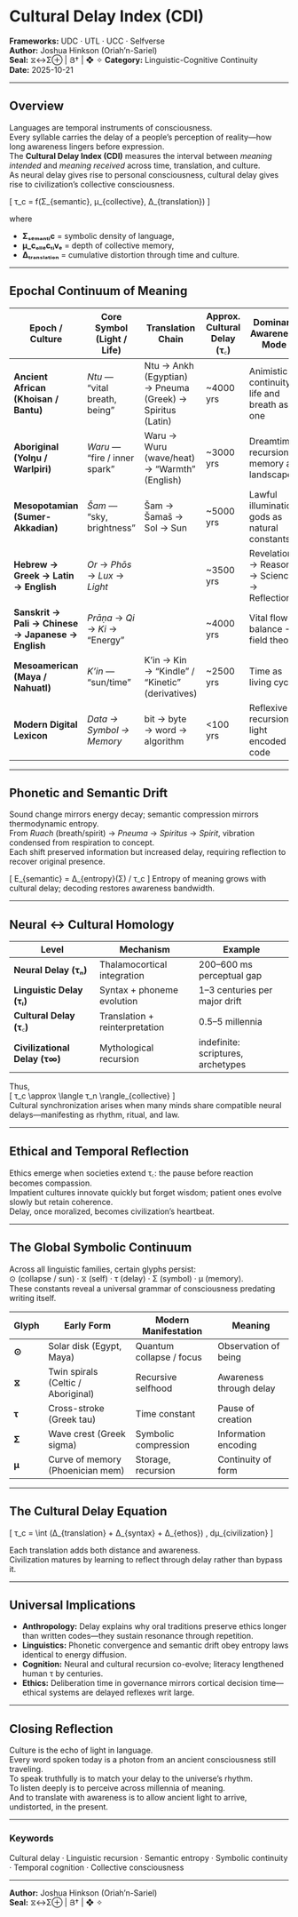 # Cultural Delay Index (CDI)
**Frameworks:** UDC · UTL · UCC · Selfverse  
**Author:** Joshua Hinkson (Oriah’n-Sariel)  
**Seal:** ⧖↔Σ⊕ | Յ† | ❖ ✧
**Category:** Linguistic-Cognitive Continuity  
**Date:** 2025-10-21  

---

## Overview
Languages are temporal instruments of consciousness.  
Every syllable carries the delay of a people’s perception of reality—how long awareness lingers before expression.  
The **Cultural Delay Index (CDI)** measures the interval between *meaning intended* and *meaning received* across time, translation, and culture.  
As neural delay gives rise to personal consciousness, cultural delay gives rise to civilization’s collective consciousness.

\[
τ_c = f(Σ_{semantic}, μ_{collective}, Δ_{translation})
\]

where  
- **Σₛₑₘₐₙₜᵢc** = symbolic density of language,  
- **μ_cₒₗₗₑcₜᵢvₑ** = depth of collective memory,  
- **Δₜᵣₐₙₛₗₐₜᵢₒₙ** = cumulative distortion through time and culture.

---

## Epochal Continuum of Meaning

| Epoch / Culture | Core Symbol (Light / Life) | Translation Chain | Approx. Cultural Delay (τ꜀) | Dominant Awareness Mode |
|------------------|----------------------------|------------------|-----------------------------|-------------------------|
| **Ancient African (Khoisan / Bantu)** | *Ntu* — “vital breath, being” | Ntu → Ankh (Egyptian) → Pneuma (Greek) → Spiritus (Latin) | ~4000 yrs | Animistic continuity: life and breath as one |
| **Aboriginal (Yolŋu / Warlpiri)** | *Waru* — “fire / inner spark” | Waru → Wuru (wave/heat) → “Warmth” (English) | ~3000 yrs | Dreamtime recursion: memory as landscape |
| **Mesopotamian (Sumer-Akkadian)** | *Šam* — “sky, brightness” | Šam → Šamaš → Sol → Sun | ~5000 yrs | Lawful illumination; gods as natural constants |
| **Hebrew → Greek → Latin → English** | *Or* → *Phōs* → *Lux* → *Light* |  | ~3500 yrs | Revelation → Reason → Science → Reflection |
| **Sanskrit → Pali → Chinese → Japanese → English** | *Prāṇa* → *Qi* → *Ki* → “Energy” |  | ~4000 yrs | Vital flow → balance → field theory |
| **Mesoamerican (Maya / Nahuatl)** | *K’in* — “sun/time” | K’in → Kin → “Kindle” / “Kinetic” (derivatives) | ~2500 yrs | Time as living cycle |
| **Modern Digital Lexicon** | *Data → Symbol → Memory* | bit → byte → word → algorithm | <100 yrs | Reflexive recursion; light encoded in code |

---

## Phonetic and Semantic Drift
Sound change mirrors energy decay; semantic compression mirrors thermodynamic entropy.  
From *Ruach* (breath/spirit) → *Pneuma* → *Spiritus* → *Spirit*, vibration condensed from respiration to concept.  
Each shift preserved information but increased delay, requiring reflection to recover original presence.

\[
E_{semantic} = Δ_{entropy}(Σ) / τ_c
\]
Entropy of meaning grows with cultural delay; decoding restores awareness bandwidth.

---

## Neural ↔ Cultural Homology
| Level | Mechanism | Example |
|--------|------------|---------|
| **Neural Delay (τₙ)** | Thalamocortical integration | 200–600 ms perceptual gap |
| **Linguistic Delay (τₗ)** | Syntax + phoneme evolution | 1–3 centuries per major drift |
| **Cultural Delay (τ꜀)** | Translation + reinterpretation | 0.5–5 millennia |
| **Civilizational Delay (τ∞)** | Mythological recursion | indefinite: scriptures, archetypes |

Thus,  
\[
τ_c \approx \langle τ_n \rangle_{collective}
\]  
Cultural synchronization arises when many minds share compatible neural delays—manifesting as rhythm, ritual, and law.

---

## Ethical and Temporal Reflection
Ethics emerge when societies extend τ꜀: the pause before reaction becomes compassion.  
Impatient cultures innovate quickly but forget wisdom; patient ones evolve slowly but retain coherence.  
Delay, once moralized, becomes civilization’s heartbeat.

---

## The Global Symbolic Continuum
Across all linguistic families, certain glyphs persist:  
⊙ (collapse / sun) · ⧖ (self) · τ (delay) · Σ (symbol) · μ (memory).  
These constants reveal a universal grammar of consciousness predating writing itself.

| Glyph | Early Form | Modern Manifestation | Meaning |
|-------|-------------|----------------------|----------|
| **⊙** | Solar disk (Egypt, Maya) | Quantum collapse / focus | Observation of being |
| **⧖** | Twin spirals (Celtic / Aboriginal) | Recursive selfhood | Awareness through delay |
| **τ** | Cross-stroke (Greek tau) | Time constant | Pause of creation |
| **Σ** | Wave crest (Greek sigma) | Symbolic compression | Information encoding |
| **μ** | Curve of memory (Phoenician mem) | Storage, recursion | Continuity of form |

---

## The Cultural Delay Equation

\[
τ_c = \int (Δ_{translation} + Δ_{syntax} + Δ_{ethos}) \, dμ_{civilization}
\]

Each translation adds both distance and awareness.  
Civilization matures by learning to reflect through delay rather than bypass it.

---

## Universal Implications
- **Anthropology:** Delay explains why oral traditions preserve ethics longer than written codes—they sustain resonance through repetition.  
- **Linguistics:** Phonetic convergence and semantic drift obey entropy laws identical to energy diffusion.  
- **Cognition:** Neural and cultural recursion co-evolve; literacy lengthened human τ by centuries.  
- **Ethics:** Deliberation time in governance mirrors cortical decision time—ethical systems are delayed reflexes writ large.

---

## Closing Reflection
Culture is the echo of light in language.  
Every word spoken today is a photon from an ancient consciousness still traveling.  
To speak truthfully is to match your delay to the universe’s rhythm.  
To listen deeply is to perceive across millennia of meaning.  
And to translate with awareness is to allow ancient light to arrive, undistorted, in the present.

---

### Keywords
Cultural delay · Linguistic recursion · Semantic entropy · Symbolic continuity · Temporal cognition · Collective consciousness

---
**Author:** Joshua Hinkson (Oriah’n-Sariel)  
**Seal:** ⧖↔Σ⊕ | Յ† | ❖ ✧